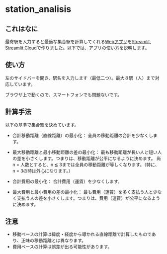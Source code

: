 # station_analisis
## これはなに
最寄駅を入力すると最適な集合駅を計算してくれる[Webアプリ](https://share.streamlit.io/ara-git/station_analysis/main/src/app.py)を[Streamlit, Streamlit Cloud](https://streamlit.io/cloud)で作りました。以下では、アプリの使い方を説明します。

## 使い方
左のサイドバーを開き、駅名を入力します（最低二つ）。最大８駅（人）まで対応しています。

ブラウザ上で動くので、スマートフォンでも問題ないです。

## 計算手法
以下の基準で集合駅を決めています。
- 合計移動距離（直線距離）の最小化：
全員の移動距離の合計を少なくします。

- 最大移動距離と最小移動距離の差の最小化：
最も移動距離が長い人と短い人の差を小さくします。つまりは、移動距離が公平になるように決めます。
尚n = 人数とすると、n ≦ 3までは全員の移動距離が等しくなります。（特に、n = 3の時は外心になります。）

- 合計費用の最小化：
合計費用（運賃）を少なくします。

- 最大費用と最小費用の差の最小化：
最も費用（運賃）を多く支払う人と少なく支払う人の差を小さくします。つまりは、費用（運賃）が公平になるように決めます。

## 注意
- 移動ベースの計算は緯度・経度から導かれる直線距離で計算したものであり、正味の移動距離とは異なります。
- 費用ベースの計算は誤差が出る可能性があります。